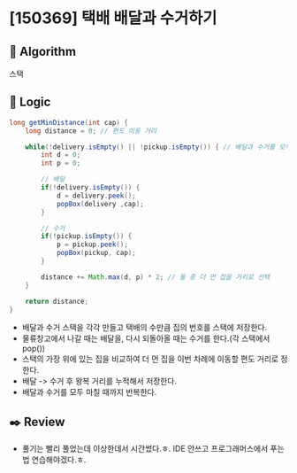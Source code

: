# [150369] 택배 배달과 수거하기

## :pushpin: **Algorithm**

스택

## :round_pushpin: **Logic**

```java
long getMinDistance(int cap) {
	long distance = 0; // 편도 이동 거리

	while(!delivery.isEmpty() || !pickup.isEmpty()) { // 배달과 수거를 모두 끝낼 때까지 반복
		int d = 0;
		int p = 0;

		// 배달
		if(!delivery.isEmpty()) {
			d = delivery.peek();
			popBox(delivery ,cap);
		}

		// 수거
		if(!pickup.isEmpty()) {
			p = pickup.peek();
			popBox(pickup, cap);
		}

		distance += Math.max(d, p) * 2; // 둘 중 더 먼 집을 거리로 선택
	}

	return distance;
}
```

- 배달과 수거 스택을 각각 만들고 택배의 수만큼 집의 번호를 스택에 저장한다.
- 물류창고에서 나갈 때는 배달을, 다시 되돌아올 때는 수거를 한다.(각 스택에서 pop())
- 스택의 가장 위에 있는 집을 비교하여 더 먼 집을 이번 차례에 이동할 편도 거리로 정한다.
- 배달 -> 수거 후 왕복 거리를 누적해서 저장한다.
- 배달과 수거를 모두 마칠 때까지 반복한다.

## :black_nib: **Review**

- 풀기는 빨리 풀었는데 이상한데서 시간썼다.ㅎ. IDE 안쓰고 프로그래머스에서 푸는 법 연습해야겠다.ㅎ.
